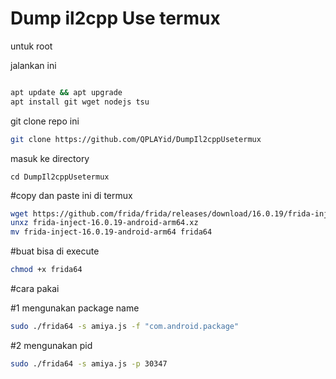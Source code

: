 # Dump il2cpp Use termux 

untuk root 

jalankan ini 

```bash

apt update && apt upgrade
apt install git wget nodejs tsu
```

git clone repo ini 
```bash
git clone https://github.com/QPLAYid/DumpIl2cppUsetermux
``` 
masuk ke directory 
```
cd DumpIl2cppUsetermux 
```

#copy dan paste ini di termux 


```bash
wget https://github.com/frida/frida/releases/download/16.0.19/frida-inject-16.0.19-android-arm64.xz
unxz frida-inject-16.0.19-android-arm64.xz
mv frida-inject-16.0.19-android-arm64 frida64
```

#buat bisa di execute 
```bash
chmod +x frida64

```

#cara pakai 

#1 mengunakan package name
```bash
sudo ./frida64 -s amiya.js -f "com.android.package"
```



#2 mengunakan pid 
```bash
sudo ./frida64 -s amiya.js -p 30347

``` 


















